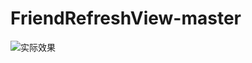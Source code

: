 # FriendRefreshView-master
![实际效果](http://a1.eoeandroid.com/attachment/forum/201512/21/113050a2u9d23f2rpfocfg.gif)	

